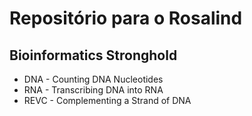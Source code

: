 # Repositório para o Rosalind

## Bioinformatics Stronghold
- DNA - Counting DNA Nucleotides
- RNA - Transcribing DNA into RNA
- REVC - Complementing a Strand of DNA